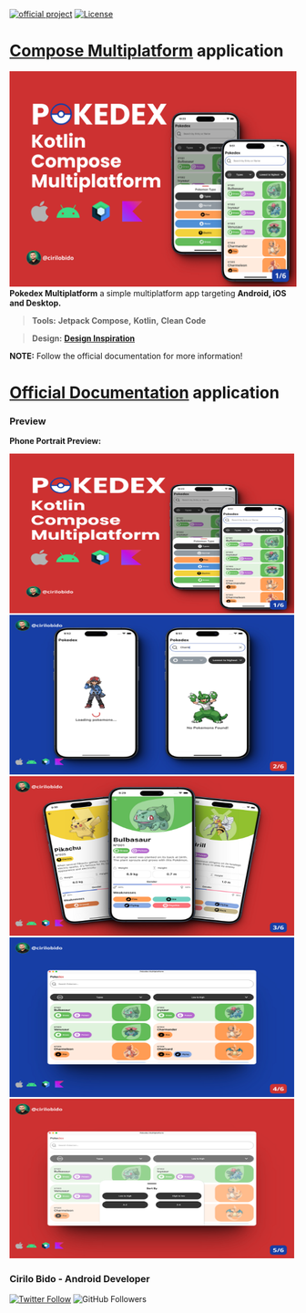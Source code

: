 [![official project](http://jb.gg/badges/official.svg)](https://confluence.jetbrains.com/display/ALL/JetBrains+on+GitHub)
[![License](https://img.shields.io/badge/License-Apache_2.0-blue.svg)](https://opensource.org/licenses/Apache-2.0)
# [Compose Multiplatform](https://github.com/JetBrains/compose-multiplatform) application
![Banner](./preview/1.png)
**Pokedex Multiplatform** a simple multiplatform app targeting **Android, iOS and Desktop.**

> **Tools:** **Jetpack Compose,** **Kotlin,** **Clean Code**

> **Design:** **[Design Inspiration](https://www.figma.com/file/ykQAHB8kQSaJPOgcaaSk02/Pok%C3%A9dex-%2F-Pok%C3%A9mon-App-(Community)?type=design&node-id=1268-35268&mode=design&t=qOK8IXuciQNLeCPu-0)**

**NOTE:** Follow the official documentation for more information!
# [Official Documentation](https://github.com/JetBrains/compose-multiplatform) application
### Preview
**Phone Portrait Preview:**

<img src="./preview/1.png" alt= "" width="500" height="280" title="Light" />

<img src="./preview/2.png" alt= "" width="500" height="280" title="Light" />

<img src="./preview/3.png" alt= "" width="500" height="280" title="Light" />

<img src="./preview/4.png" alt= "" width="500" height="280" title="Light" />

<img src="./preview/5.png" alt= "" width="500" height="280" title="Light" />

### Cirilo Bido - Android Developer
[![Twitter Follow](https://img.shields.io/twitter/follow/cirilobido?style=for-the-badge&logo=twitter&color=blue)](https://twitter.com/cirilobido)
![GitHub Followers](https://img.shields.io/github/followers/cirilobido?style=for-the-badge&logo=github&color=blue)